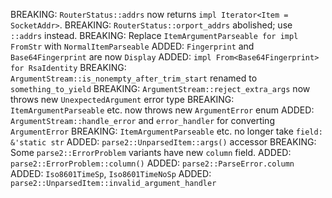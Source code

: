 BREAKING: `RouterStatus::addrs` now returns `impl Iterator<Item = SocketAddr>`.
BREAKING: `RouterStatus::orport_addrs` abolished; use `::addrs` instead.
BREAKING: Replace `ItemArgumentParseable for impl FromStr` with `NormalItemParseable`
ADDED: `Fingerprint` and `Base64Fingerprint` are now `Display`
ADDED: `impl From<Base64Fingerprint> for RsaIdentity`
BREAKING: `ArgumentStream::is_nonempty_after_trim_start` renamed to `something_to_yield`
BREAKING: `ArgumentStream::reject_extra_args` now throws new `UnexpectedArgument` error type
BREAKING: `ItemArgumentParseable` etc. now throws new `ArgumentError` enum
ADDED: `ArgumentStream::handle_error` and `error_handler` for converting `ArgumentError`
BREAKING: `ItemArgumentParseable` etc. no longer take `field: &'static str`
ADDED: `parse2::UnparsedItem::args()` accessor
BREAKING: Some `parse2::ErrorProblem` variants have new `column` field.
ADDED: `parse2::ErrorProblem::column()`
ADDED: `parse2::ParseError.column`
ADDED: `Iso8601TimeSp`, `Iso8601TimeNoSp`
ADDED: `parse2::UnparsedItem::invalid_argument_handler`
